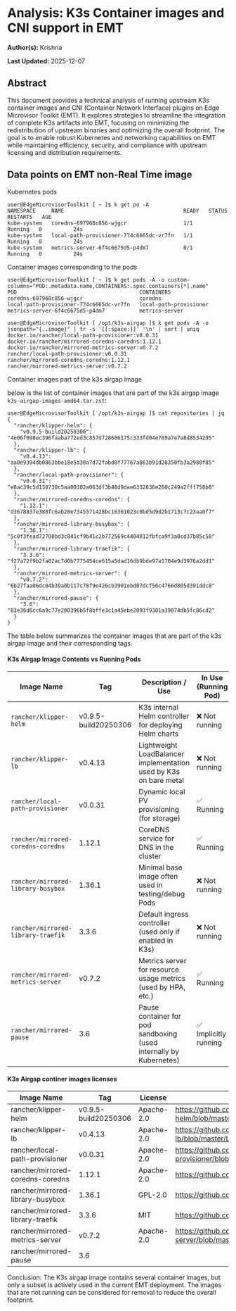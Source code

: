 # Analysis: K3s Container images and CNI support in EMT

**Author(s):** Krishna

**Last Updated:** 2025-12-07

## Abstract

This document provides a technical analysis of running upstream K3s container images and CNI (Container Network Interface)
plugins on Edge Microvisor Toolkit (EMT). It explores strategies to streamline the integration of complete K3s artifacts
into EMT, focusing on minimizing the redistribution of upstream binaries and optimizing the overall footprint. The goal is
to enable robust Kubernetes and networking capabilities on EMT while maintaining efficiency, security, and
compliance with upstream licensing and distribution requirements.

## Data points on EMT non-Real Time image

Kubernetes pods

```shell
user@EdgeMicrovisorToolkit [ ~ ]$ k get po -A
NAMESPACE     NAME                                      READY   STATUS    RESTARTS   AGE
kube-system   coredns-697968c856-wjgcr                  1/1     Running   0          24s
kube-system   local-path-provisioner-774c6665dc-vr7fn   1/1     Running   0          24s
kube-system   metrics-server-6f4c6675d5-p4dm7           0/1     Running   0          24s
```

Container images corresponding to the pods

```shell
user@EdgeMicrovisorToolkit [ ~ ]$ k get pods -A -o custom-columns="POD:.metadata.name,CONTAINERS:.spec.containers[*].name"
POD                                       CONTAINERS
coredns-697968c856-wjgcr                  coredns
local-path-provisioner-774c6665dc-vr7fn   local-path-provisioner
metrics-server-6f4c6675d5-p4dm7           metrics-server
```

```shell
user@EdgeMicrovisorToolkit [ /opt/k3s-airgap ]$ k get pods -A -o jsonpath="{..image}" | tr -s '[[:space:]]' '\n' | sort | uniq
docker.io/rancher/local-path-provisioner:v0.0.31
docker.io/rancher/mirrored-coredns-coredns:1.12.1
docker.io/rancher/mirrored-metrics-server:v0.7.2
rancher/local-path-provisioner:v0.0.31
rancher/mirrored-coredns-coredns:1.12.1
rancher/mirrored-metrics-server:v0.7.2
```

Container images part of the k3s airgap image

below is the list of container images that are part of the k3s airgap image `k3s-airgap-images-amd64.tar.zst`:

```shell
user@EdgeMicrovisorToolkit [ /opt/k3s-airgap ]$ cat repositories | jq
{
  "rancher/klipper-helm": {
    "v0.9.5-build20250306": "4e06f098ec396faaba772ed3c857d728606175c333fd04e789a7e7a8d8534295"
  },
  "rancher/klipper-lb": {
    "v0.4.13": "aa0e9394db0863bbe18e5a30a7d72fabd0f77767a863b91d28350fb3a2980f85"
  },
  "rancher/local-path-provisioner": {
    "v0.0.31": "e8ac39c5d130730c5aa00302a063df3b48d9dae6332836e260c249a2fff758b8"
  },
  "rancher/mirrored-coredns-coredns": {
    "1.12.1": "d3678837e388fc6ab20e7345571428bc16361023c0bd5d9d2b1713c7c23aa0f7"
  },
  "rancher/mirrored-library-busybox": {
    "1.36.1": "5c0f3fead72708bd3c841cf9b41c2b772569c4404012fbfca9f3a0cd37b85c58"
  },
  "rancher/mirrored-library-traefik": {
    "3.3.6": "f27a72f9b2fa02ac7d0b7775454ce615a5dad16db9bde97a1704e9d3976a2dd1"
  },
  "rancher/mirrored-metrics-server": {
    "v0.7.2": "6b27faa06dc04b39a0b117c78f9e426cb3901ebd07dcf56c4766d805d391ddc8"
  },
  "rancher/mirrored-pause": {
    "3.6": "83e36d6cc6a9c77e200396b5f8bffe3c1a45ebe2093f9301a39074db5fc86cd2"
  }
}
```

The table below summarizes the container images that are part of the k3s airgap image and their corresponding tags.

#### K3s Airgap Image Contents vs Running Pods

| Image Name                         | Tag                  | Description / Use                                                  | In Use (Running Pod) |
| ---------------------------------- | -------------------- | ------------------------------------------------------------------ | -------------------- |
| `rancher/klipper-helm`             | v0.9.5-build20250306 | K3s internal Helm controller for deploying Helm charts             | ❌ Not running        |
| `rancher/klipper-lb`               | v0.4.13              | Lightweight LoadBalancer implementation used by K3s on bare metal  | ❌ Not running        |
| `rancher/local-path-provisioner`   | v0.0.31              | Dynamic local PV provisioning (for storage)                        | ✅ Running            |
| `rancher/mirrored-coredns-coredns` | 1.12.1               | CoreDNS service for DNS in the cluster                             | ✅ Running            |
| `rancher/mirrored-library-busybox` | 1.36.1               | Minimal base image often used in testing/debug Pods                | ❌ Not running        |
| `rancher/mirrored-library-traefik` | 3.3.6                | Default ingress controller (used only if enabled in K3s)           | ❌ Not running        |
| `rancher/mirrored-metrics-server`  | v0.7.2               | Metrics server for resource usage metrics (used by HPA, etc.)      | ✅ Running            |
| `rancher/mirrored-pause`           | 3.6                  | Pause container for pod sandboxing (used internally by Kubernetes) | ✅ Implicitly running |

#### K3s Airgap continer images licenses

| Image Name                         | Tag                  | License      | License Link                                                                                  |
|-------------------------------------|----------------------|--------------|----------------------------------------------------------------------------------------------|
| rancher/klipper-helm                | v0.9.5-build20250306 | Apache-2.0   | <https://github.com/k3s-io/klipper-helm/blob/master/LICENSE>                                   |
| rancher/klipper-lb                  | v0.4.13              | Apache-2.0   | <https://github.com/k3s-io/klipper-lb/blob/master/LICENSE>                                     |
| rancher/local-path-provisioner      | v0.0.31              | Apache-2.0   | <https://github.com/rancher/local-path-provisioner/blob/master/LICENSE>                        |
| rancher/mirrored-coredns-coredns    | 1.12.1               | Apache-2.0   | <https://github.com/coredns/coredns/blob/master/LICENSE>                                       |
| rancher/mirrored-library-busybox    | 1.36.1               | GPL-2.0      | <https://github.com/mirror/busybox/blob/master/LICENSE>                                        |
| rancher/mirrored-library-traefik    | 3.3.6                | MIT          | <https://github.com/traefik/traefik/blob/master/LICENSE.md>                                    |
| rancher/mirrored-metrics-server     | v0.7.2               | Apache-2.0   | <https://github.com/kubernetes-sigs/metrics-server/blob/master/LICENSE>                        |
| rancher/mirrored-pause              | 3.6

Conclusion: The K3s airgap image contains several container images, but only a subset is actively used in the current EMT deployment. The images that are not running can be considered for removal to reduce the overall footprint.
